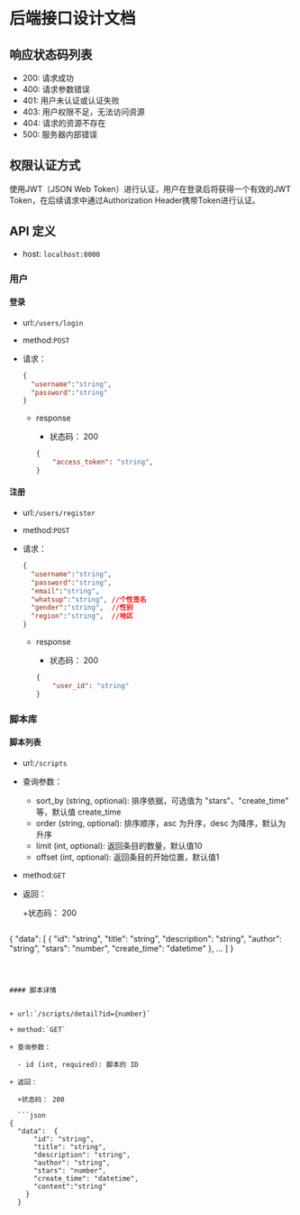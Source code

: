 # 后端接口设计文档

## 响应状态码列表

- 200: 请求成功
- 400: 请求参数错误
- 401: 用户未认证或认证失败
- 403: 用户权限不足，无法访问资源
- 404: 请求的资源不存在
- 500: 服务器内部错误

## 权限认证方式

使用JWT（JSON Web Token）进行认证，用户在登录后将获得一个有效的JWT Token，在后续请求中通过Authorization Header携带Token进行认证。

## API 定义

+ host: `localhost:8000`

### 用户

#### 登录

+ url:`/users/login`

+ method:`POST`

+ 请求：

  ```json
  {
  	"username":"string",
  	"password":"string"
  }
  ```
  
  + response
  
    + 状态码： 200

    ```json
    {
        "access_token": "string",
    }
    ```
  
    

#### 注册

+ url:`/users/register`

+ method:`POST`

+ 请求：

  ```json
  {
  	"username":"string",
  	"password":"string",
  	"email":"string",
  	"whatsup":"string",	//个性签名
  	"gender":"string",	//性别
  	"region":"string",	//地区
  }
  ```
  
  + response
  
    + 状态码： 200

    ```json
    {
        "user_id": "string"
    }
    ```
  
    

### 脚本库

#### 脚本列表

+ url:`/scripts`

+ 查询参数：

  - sort_by (string, optional): 排序依据，可选值为 "stars"、"create_time" 等，默认值 create_time
  - order (string, optional): 排序顺序，asc 为升序，desc 为降序，默认为升序
  - limit (int, optional): 返回条目的数量，默认值10
  - offset (int, optional): 返回条目的开始位置，默认值1

+ method:`GET`

+ 返回：

  +状态码： 200

  ```json
{
  "data": [
    {
      "id": "string",
      "title": "string",
      "description": "string",
      "author": "string",
      "stars": "number",
      "create_time": "datetime"
    },
      ...
     ]
  }
      
  
```



#### 脚本详情


+ url:`/scripts/detail?id={number}`

+ method:`GET`

+ 查询参数：

  - id (int, required): 脚本的 ID

+ 返回：

  +状态码： 200

  ```json
{
  "data":  {
      "id": "string",
      "title": "string",
      "description": "string",
      "author": "string",
      "stars": "number",
      "create_time": "datetime",
      "content":"string"
    }
  }
  ```